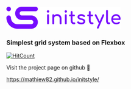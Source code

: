 ![](images/logo-violet-min.png)

### Simplest grid system based on Flexbox

[![HitCount](http://hits.dwyl.com/Mathiew82/initstyle.svg)](http://hits.dwyl.com/Mathiew82/initstyle)

Visit the project page on github 🚀

https://mathiew82.github.io/initstyle/
